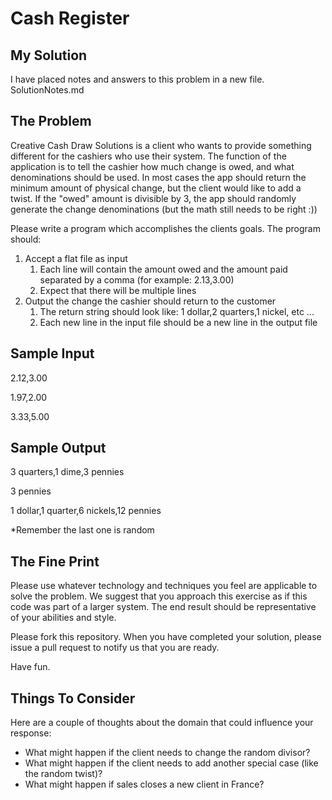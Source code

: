 # Cash Register

## My Solution
I have placed notes and answers to this problem in a new file.  SolutionNotes.md

## The Problem
Creative Cash Draw Solutions is a client who wants to provide something different for the cashiers who use their system. The function of the application is to tell the cashier how much change is owed, and what denominations should be used. In most cases the app should return the minimum amount of physical change, but the client would like to add a twist. If the "owed" amount is divisible by 3, the app should randomly generate the change denominations (but the math still needs to be right :))

Please write a program which accomplishes the clients goals. The program should:

1. Accept a flat file as input
	1. Each line will contain the amount owed and the amount paid separated by a comma (for example: 2.13,3.00)
	2. Expect that there will be multiple lines
2. Output the change the cashier should return to the customer
	1. The return string should look like: 1 dollar,2 quarters,1 nickel, etc ...
	2. Each new line in the input file should be a new line in the output file

## Sample Input
2.12,3.00

1.97,2.00

3.33,5.00

## Sample Output
3 quarters,1 dime,3 pennies

3 pennies

1 dollar,1 quarter,6 nickels,12 pennies

*Remember the last one is random

## The Fine Print
Please use whatever technology and techniques you feel are applicable to solve the problem. We suggest that you approach this exercise as if this code was part of a larger system. The end result should be representative of your abilities and style.

Please fork this repository. When you have completed your solution, please issue a pull request to notify us that you are ready.

Have fun.

## Things To Consider
Here are a couple of thoughts about the domain that could influence your response:

* What might happen if the client needs to change the random divisor?
* What might happen if the client needs to add another special case (like the random twist)?
* What might happen if sales closes a new client in France?